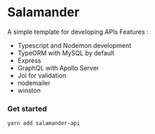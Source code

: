 # Salamander

A simple template for developing APIs
Features :

* Typescript and Nodemon development
* TypeORM with MySQL by default
* Express
* GraphQL with Apollo Server
* Joi for validation
* nodemailer
* winston


### Get started

`yarn add salamander-api`
